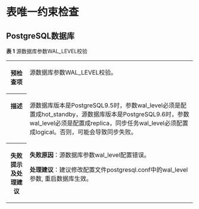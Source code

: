 # 表唯一约束检查<a name="drs_11_0101"></a>

## PostgreSQL数据库<a name="section1179112918557"></a>

**表 1**  源数据库参数WAL\_LEVEL校验

<a name="table18108192214474"></a>
<table><tbody><tr id="row19108192294711"><th class="firstcol" valign="top" width="11%" id="mcps1.2.3.1.1"><p id="p191087222477"><a name="p191087222477"></a><a name="p191087222477"></a><strong id="b13108162214473"><a name="b13108162214473"></a><a name="b13108162214473"></a>预检查项</strong></p>
</th>
<td class="cellrowborder" valign="top" width="89%" headers="mcps1.2.3.1.1 "><p id="p01081022104711"><a name="p01081022104711"></a><a name="p01081022104711"></a>源数据库参数WAL_LEVEL校验。</p>
</td>
</tr>
<tr id="row3108132254714"><th class="firstcol" valign="top" width="11%" id="mcps1.2.3.2.1"><p id="p1710810224473"><a name="p1710810224473"></a><a name="p1710810224473"></a><strong id="b510892211472"><a name="b510892211472"></a><a name="b510892211472"></a>描述</strong></p>
</th>
<td class="cellrowborder" valign="top" width="89%" headers="mcps1.2.3.2.1 "><p id="p15372705185323"><a name="p15372705185323"></a><a name="p15372705185323"></a>源数据库版本是PostgreSQL9.5时，参数wal_level必须是配置成hot_standby，源数据库版本是PostgreSQL9.6时，参数wal_level必须是配置成replica，同步任务wal_level必须配置成logical。否则，可能会导致同步失败。</p>
</td>
</tr>
<tr id="row19694164741310"><th class="firstcol" valign="top" width="11%" id="mcps1.2.3.3.1"><p id="p4694134718139"><a name="p4694134718139"></a><a name="p4694134718139"></a><strong id="b111246227470"><a name="b111246227470"></a><a name="b111246227470"></a>失败提示及<strong id="b15891153114115"><a name="b15891153114115"></a><a name="b15891153114115"></a>处理建议</strong></strong></p>
</th>
<td class="cellrowborder" valign="top" width="89%" headers="mcps1.2.3.3.1 "><p id="p37320333563"><a name="p37320333563"></a><a name="p37320333563"></a><strong id="b12732153318564"><a name="b12732153318564"></a><a name="b12732153318564"></a>失败原因</strong>：源数据库参数wal_level配置错误。</p>
<p id="p17626359144"><a name="p17626359144"></a><a name="p17626359144"></a><strong id="b145011310191414"><a name="b145011310191414"></a><a name="b145011310191414"></a>处理建议</strong>：建议修改配置文件postgresql.conf中的wal_level参数, 重启数据库生效。</p>
</td>
</tr>
</tbody>
</table>

